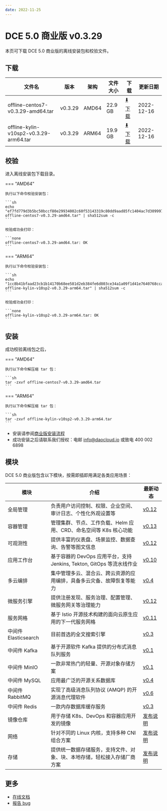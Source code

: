```yaml
---
date: 2022-11-25
---
```


# DCE 5.0 商业版 v0.3.29

本页可下载 DCE 5.0 商业版的离线安装包和校验文件。

## 下载

| 文件名            | 版本    | 架构 | 文件大小 | 下载                                               | 更新日期   |
| ------------------- | ------- | -------- | -------------------------------------------------- | ---------- | ------------------- |
| offline-centos7-v0.3.29-amd64.tar | v0.3.29 | AMD64 | 22.9 GB | [:arrow_down: 下载](https://proxy-qiniu-download-public.daocloud.io/DaoCloud_Enterprise/dce5/offline-centos7-v0.3.29-amd64.tar) | 2022-12-16 |
| offline-kylin-v10sp2-v0.3.29-arm64.tar | v0.3.29 | ARM64 | 19.9 GB | [:arrow_down: 下载](https://qiniu-download-public.daocloud.io/DaoCloud_Enterprise/dce5/offline-kylin-v10sp2-v0.3.29-arm64.tar) | 2022-12-16 |

## 校验

进入离线安装包下载目录。

=== "AMD64"

    执行以下命令校验安装包：

    ```sh
    echo "ef7fd779d3b5bc50bccf80e29934002c60f53143319c80dd9aad85fc1404ac7d309997e0d9c829612c1b400cd4d4861fb1b6f91efee8c236ada930cbb44ca1c1  offline-centos7-v0.3.29-amd64.tar" | sha512sum -c
    ```

    校验成功会打印：

    ```none
    offline-centos7-v0.3.29-amd64.tar: OK
    ```

=== "ARM64"

    执行以下命令校验安装包：

    ```sh
    echo "1cc8b41bfaad23cb1b14170b68ee581d2eb384fe6d803ce34a1a09f1d41e7640768cca8a7f8a3f6a881ecfddaaa73756247676b6e0bc72b7ca651cc855ce2ff4  offline-kylin-v10sp2-v0.3.29-arm64.tar" | sha512sum -c
    ```

    校验成功会打印：

    ```none
    offline-kylin-v10sp2-v0.3.29-arm64.tar: OK
    ```

## 安装

成功校验离线包之后，

=== "AMD64"

    执行以下命令解压缩 tar 包：

    ```sh
    tar -zxvf offline-centos7-v0.3.29-amd64.tar
    ```

=== "ARM64"

    执行以下命令解压缩 tar 包：

    ```sh
    tar -zxvf offline-kylin-v10sp2-v0.3.29-arm64.tar
    ```

- 安装请参阅[商业版安装流程](../../install/commercial/start-install.md)
- 成功安装之后请联系我们授权：电邮 info@daocloud.io 或致电 400 002 6898

## 模块

DCE 5.0 商业版包含以下模块，按需即插即用满足各类应用场景：

| 模块                 | 介绍                                                                     | 最新动态                                                      |
| -------------------- | ------------------------------------------------------------------------ | ------------------------------------------------------------- |
| 全局管理             | 负责用户访问控制、权限、企业空间、审计日志、个性化外观设置等             | [v0.12](../../ghippo/intro/release-notes.md#v012)    |
| 容器管理             | 管理集群、节点、工作负载、Helm 应用、CRD、命名空间等 K8s 核心功能        | [v0.13](../../kpanda/intro/release-notes.md#v013)    |
| 可观测性             | 提供丰富的仪表盘、场景监控、数据查询、告警等图文信息                     | [v0.12](../../insight/intro/releasenote.md#v012)     |
| 应用工作台           | 基于容器的 DevOps 应用平台，支持 Jenkins, Tekton, GitOps 等流水线作业    | [v0.10](../../amamba/intro/release-notes.md#v010)      |
| 多云编排             | 集中管理多云、混合云、跨云资源的应用编排，具备多云灾备、故障恢复等能力   | [v0.4](../../kairship/intro/release-notes.md#v04)         |
| 微服务引擎           | 提供注册发现、服务治理、配置管理、微服务网关等治理能力                   | [v0.12](../../skoala/intro/release-notes.md#v012)             |
| 服务网格             | 基于 Istio 开源技术构建的面向云原生应用的下一代服务网格                  | [v0.11](../../mspider/intro/release-notes.md#v011)          |
| 中间件 Elasticsearch | 目前首选的全文搜索引擎                                                   | [v0.3](../../middleware/elasticsearch/release-notes.md#v03) |
| 中间件 Kafka         | 基于开源软件 Kafka 提供的分布式消息队列服务                              | [v0.1](../../middleware/kafka/release-notes.md#v01)          |
| 中间件 MinIO         | 一款非常热门的轻量、开源对象存储方案                                     | [v0.1](../../middleware/minio/release-notes.md#v01)          |
| 中间件 MySQL         | 应用最广泛的开源关系数据库                                               | [v0.4](../../middleware/mysql/release-notes.md#v04)           |
| 中间件 RabbitMQ      | 实现了高级消息队列协议 (AMQP) 的开源消息代理软件                         | [v0.6](../../middleware/rabbitmq/release-notes.md#v06)        |
| 中间件 Redis         | 一款内存数据库缓存服务                                                   | [v0.3](../../middleware/redis/release-notes.md#v03)           |
| 镜像仓库             | 用于存储 K8s、DevOps 和容器应用开发的镜像                                | [发布说明](../../kangaroo/release-notes.md)                            |
| 网络                 | 针对不同的 Linux 内核，支持多种 CNI 组合方案                             | [发布说明](../../network/modules/spiderpool/releasenotes.md)                            |
| 存储                 | 提供统一数据存储服务，支持文件、对象、块、本地存储，轻松接入存储厂商方案 | [发布说明](../../storage/hwameistor/releasenotes.md)                            |

## 更多

- [在线文档](../../dce/index.md)
- [报告 bug](https://github.com/DaoCloud/DaoCloud-docs/issues)
